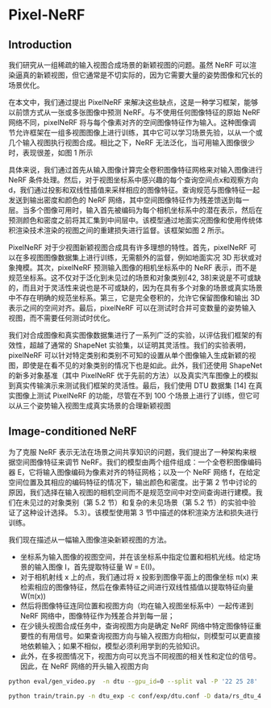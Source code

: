 # Pixel-NeRF

## Introduction

我们研究从一组稀疏的输入视图合成场景的新颖视图的问题。虽然 NeRF 可以渲染逼真的新颖视图，但它通常是不切实际的，因为它需要大量的姿势图像和冗长的场景优化。

在本文中，我们通过提出 PixelNeRF 来解决这些缺点，这是一种学习框架，能够以前馈方式从一张或多张图像中预测 NeRF。与不使用任何图像特征的原始 NeRF 网络不同，pixelNeRF 将与每个像素对齐的空间图像特征作为输入。这种图像调节允许框架在一组多视图图像上进行训练，其中它可以学习场景先验，以从一个或几个输入视图执行视图合成。相比之下，NeRF 无法泛化，当可用输入图像很少时，表现很差，如图 1 所示

具体来说，我们通过首先从输入图像计算完全卷积图像特征网格来对输入图像进行 NeRF 条件处理。然后，对于视图坐标系中感兴趣的每个查询空间点x和观察方向d，我们通过投影和双线性插值来采样相应的图像特征。查询规范与图像特征一起发送到输出密度和颜色的 NeRF 网络，其中空间图像特征作为残差馈送到每一层。当多个图像可用时，输入首先被编码为每个相机坐标系中的潜在表示，然后在预测颜色和密度之前将其汇集到中间层中。该模型通过地面实况图像和使用传统体积渲染技术渲染的视图之间的重建损失进行监督。该框架如图 2 所示。

PixelNeRF 对于少视图新颖视图合成具有许多理想的特性。首先，pixelNeRF 可以在多视图图像数据集上进行训练，无需额外的监督，例如地面实况 3D 形状或对象掩模。其次，pixelNeRF 预测输入图像的相机坐标系中的 NeRF 表示，而不是规范坐标系。这不仅对于泛化到未见过的场景和对象类别[42, 38]来说是不可或缺的，而且对于灵活性来说也是不可或缺的，因为在具有多个对象的场景或真实场景中不存在明确的规范坐标系。第三，它是完全卷积的，允许它保留图像和输出 3D 表示之间的空间对齐。最后，pixelNeRF 可以在测试时合并可变数量的姿势输入视图，而不需要任何测试时优化。

我们对合成图像和真实图像数据集进行了一系列广泛的实验，以评估我们框架的有效性，超越了通常的 ShapeNet 实验集，以证明其灵活性。我们的实验表明，pixelNeRF 可以针对特定类别和类别不可知的设置从单个图像输入生成新颖的视图，即使是在看不见的对象类别的情况下也是如此。此外，我们还使用 ShapeNet 的新多对象基准（其中 PixelNeRF 优于先前的方法）以及真实汽车图像上的模拟到真实传输演示来测试我们框架的灵活性。最后，我们使用 DTU 数据集 [14] 在真实图像上测试 PixelNeRF 的功能，尽管在不到 100 个场景上进行了训练，但它可以从三个姿势输入视图生成真实场景的合理新颖视图

## Image-conditioned NeRF

为了克服 NeRF 表示无法在场景之间共享知识的问题，我们提出了一种架构来根据空间图像特征来调节 NeRF。我们的模型由两个组件组成：一个全卷积图像编码器 E，它将输入图像编码为像素对齐的特征网格；以及一个 NeRF 网络 f，在给定空间位置及其相应的编码特征的情况下，输出颜色和密度。出于第 2 节中讨论的原因，我们选择在输入视图的相机空间而不是规范空间中对空间查询进行建模。我们在未见过的对象类别（第 5.2 节）和复杂的未见场景（第 5.2 节）的实验中验证了这种设计选择。 5.3）。该模型使用第 3 节中描述的体积渲染方法和损失进行训练。



我们现在描述从一幅输入图像渲染新颖视图的方法。

+ 坐标系为输入图像的视图空间，并在该坐标系中指定位置和相机光线。给定场景的输入图像 I，首先提取特征量 W = E(I)。
+ 对于相机射线 x 上的点，我们通过将 x 投影到图像平面上的图像坐标 π(x) 来检索相应的图像特征，然后在像素特征之间进行双线性插值以提取特征向量 W(π(x))
+ 然后将图像特征连同位置和视图方向（均在输入视图坐标系中）一起传递到 NeRF 网络中，图像特征作为残差合并到每一层；
+ 在少镜头视图合成任务中，查询视图方向是确定 NeRF 网络中特定图像特征重要性的有用信号。如果查询视图方向与输入视图方向相似，则模型可以更直接地依赖输入；如果不相似，模型必须利用学到的先验知识。
+ 此外，在多视图情况下，视图方向可以充当不同视图的相关性和定位的信号。因此，在 NeRF 网络的开头输入视图方向



```bash
python eval/gen_video.py  -n dtu --gpu_id=0 --split val -P '22 25 28'  -D data/rs_dtu_4 -S 1 --scale 0.25

python train/train.py -n dtu_exp -c conf/exp/dtu.conf -D data/rs_dtu_4 -V 3 --gpu_id=0 --resume
```

